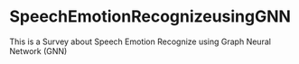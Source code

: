 # SpeechEmotionRecognizeusingGNN
This is a Survey about Speech Emotion Recognize using Graph Neural Network (GNN)
